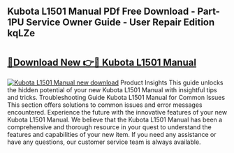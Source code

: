## Kubota L1501 Manual PDf Free Download - Part-1PU Service Owner Guide - User Repair Edition kqLZe

# <h2><a href="http://bc86439.oget.top/?id=Kubota+L1501+Manual">🔗Download New 👉🔴 Kubota L1501 Manual</a></h2>

[![Kubota L1501 Manual new download](https://i.imgur.com/5g1atiW.png)](http://bc86439.oget.top/?id=Kubota+L1501+Manual)
Product Insights This guide unlocks the hidden potential of your new Kubota L1501 Manual with insightful tips and tricks. Troubleshooting Guide Kubota L1501 Manual for Common Issues This section offers solutions to common issues and error messages encountered. Experience the future with the innovative features of your new Kubota L1501 Manual. We believe that the Kubota L1501 Manual has been a comprehensive and thorough resource in your quest to understand the features and capabilities of your new item. If you need any assistance or have any questions, our customer service team is always available.
